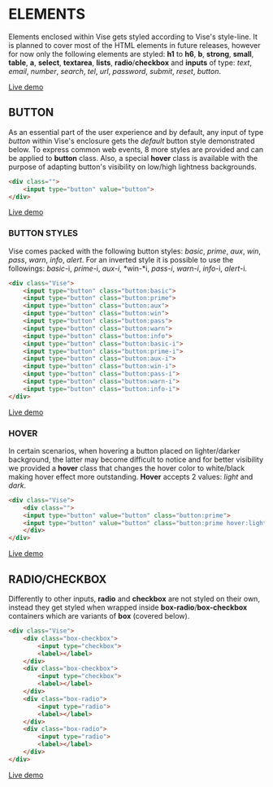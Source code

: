 # ELEMENTS

Elements enclosed within Vise gets styled according to Vise's style-line. It is planned to cover most of the HTML elements in future releases, however for now only the following elements are styled: **h1** to **h6**, **b**, **strong**, **small**, **table**, **a**, **select**, **textarea**, **lists**, **radio**/**checkbox** and **inputs** of type: *text*, *email*, *number*, *search*, *tel*, *url*, *password*, *submit*, *reset*, *button*.

[Live demo](http://cssdeck.com/labs/8k0gzi7f)



## BUTTON

As an essential part of the user experience and by default, any input of type *button* within Vise's enclosure gets the *default* button style demonstrated below. To express common web events, 8 more styles are provided and can be applied to **button** class. Also, a special **hover** class is available with the purpose of adapting button's visibility on low/high lightness backgrounds.

```html
<div class="">	
    <input type="button" value="button">
</div>	
```

[Live demo](http://cssdeck.com/labs/buhanvcn)

### BUTTON STYLES

Vise comes packed with the following button styles: *basic*, *prime*, *aux*, *win*, *pass*, *warn*, *info*, *alert*. For an inverted style it is possible to use the followings: *basic*-i, *prime*-i, *aux-i*, *win-*i, *pass-i*, *warn-i*, *info*-i, *alert*-i.

```html
<div class="Vise">	
    <input type="button" class="button:basic">
    <input type="button" class="button:prime">
    <input type="button" class="button:aux">
    <input type="button" class="button:win">
    <input type="button" class="button:pass">
    <input type="button" class="button:warn">
    <input type="button" class="button:info">
    <input type="button" class="button:basic-i">
    <input type="button" class="button:prime-i">
    <input type="button" class="button:aux-i">
    <input type="button" class="button:win-i">
    <input type="button" class="button:pass-i">
    <input type="button" class="button:warn-i">
    <input type="button" class="button:info-i">	
</div>	
```

[Live demo](http://cssdeck.com/labs/obllgv3i)

### HOVER

In certain scenarios, when hovering a button placed on lighter/darker background, the latter may become difficult to notice and for better visibility we provided a **hover** class that changes the hover color to white/black making hover effect more outstanding. **Hover** accepts 2 values: *light* and *dark*.

```html
<div class="Vise">	
    <div class="">
    <input type="button" value="button" class="button:prime"> 
    <input type="button" value="button" class="button:prime hover:light"> 
    </div>
</div>
```

[Live demo](http://cssdeck.com/labs/us7hwlym)



## RADIO/CHECKBOX

Differently to other inputs, **radio** and **checkbox** are not styled on their own, instead they get styled when wrapped inside **box-radio**/**box-checkbox** containers which are variants of **box** (covered below).

```html
<div class="Vise">
    <div class="box-checkbox">
        <input type="checkbox">
        <label></label>
    </div>
    <div class="box-checkbox">
        <input type="checkbox">
        <label></label>
    </div>
    <div class="box-radio">
        <input type="radio">
        <label></label>
    </div>	
    <div class="box-radio">
        <input type="radio">
        <label></label>
    </div>
</div>
```

[Live demo](http://cssdeck.com/labs/sckh7hq0)
